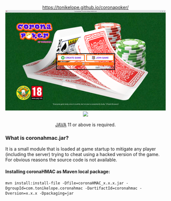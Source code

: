 <p align="center"><a href="https://tonikelope.github.io/coronapoker/" target="_blank">https://tonikelope.github.io/coronapoker/<br><img src="https://raw.githubusercontent.com/tonikelope/coronapoker/gh-pages/screenshots/1.png"><br><img src="https://raw.githubusercontent.com/tonikelope/coronapoker/gh-pages/screenshots/13.png"></a></p>
<p align="center"><a href="https://adoptopenjdk.net/" target="_blank">JAVA</a> 11 or above is required.</p>


### What is coronahmac.jar?

It is a small module that is loaded at game startup to mitigate any player (including the server) trying to cheat using a hacked version of the game. For obvious reasons the source code is not available.

#### Installing coronaHMAC as Maven local package:
```
mvn install:install-file -Dfile=coronaHMAC_x.x.x.jar -DgroupId=com.tonikelope.coronahmac -DartifactId=coronahmac -Dversion=x.x.x -Dpackaging=jar
```
